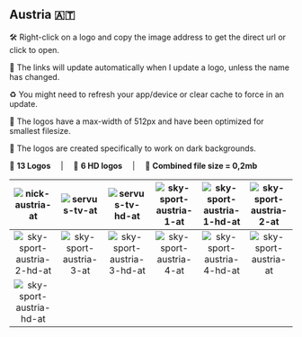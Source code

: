 ## Austria 🇦🇹
🛠 Right-click on a logo and copy the image address to get the direct url or click to open.

🔗 The links will update automatically when I update a logo, unless the name has changed.

♻️ You might need to refresh your app/device or clear cache to force in an update.

📐 The logos have a max-width of 512px and have been optimized for smallest filesize.

🖤 The logos are created specifically to work on dark backgrounds.

🎨 __13 Logos__  |  💎 __6 HD logos__  |  💾 __Combined file size = 0,2mb__

| ![nick-austria-at] | ![servus-tv-at] | ![servus-tv-hd-at] | ![sky-sport-austria-1-at] | ![sky-sport-austria-1-hd-at] | ![sky-sport-austria-2-at] |
|:-:|:-:|:-:|:-:|:-:|:-:|
| ![sky-sport-austria-2-hd-at] | ![sky-sport-austria-3-at] | ![sky-sport-austria-3-hd-at] | ![sky-sport-austria-4-at] | ![sky-sport-austria-4-hd-at] | ![sky-sport-austria-at] |
| ![sky-sport-austria-hd-at] |  |  |  |  |  |

[nick-austria-at]:https://raw.githubusercontent.com/Tapiosinn/tv-logos/master/countries/austria/nick-austria-at.png
[servus-tv-at]:https://raw.githubusercontent.com/Tapiosinn/tv-logos/master/countries/austria/servus-tv-at.png
[servus-tv-hd-at]:https://raw.githubusercontent.com/Tapiosinn/tv-logos/master/countries/austria/hd/servus-tv-hd-at.png
[sky-sport-austria-1-at]:https://raw.githubusercontent.com/Tapiosinn/tv-logos/master/countries/austria/sky-sport-austria-1-at.png
[sky-sport-austria-1-hd-at]:https://raw.githubusercontent.com/Tapiosinn/tv-logos/master/countries/austria/hd/sky-sport-austria-1-hd-at.png
[sky-sport-austria-2-at]:https://raw.githubusercontent.com/Tapiosinn/tv-logos/master/countries/austria/sky-sport-austria-2-at.png
[sky-sport-austria-2-hd-at]:https://raw.githubusercontent.com/Tapiosinn/tv-logos/master/countries/austria/hd/sky-sport-austria-2-hd-at.png
[sky-sport-austria-3-at]:https://raw.githubusercontent.com/Tapiosinn/tv-logos/master/countries/austria/sky-sport-austria-3-at.png
[sky-sport-austria-3-hd-at]:https://raw.githubusercontent.com/Tapiosinn/tv-logos/master/countries/austria/hd/sky-sport-austria-3-hd-at.png
[sky-sport-austria-4-at]:https://raw.githubusercontent.com/Tapiosinn/tv-logos/master/countries/austria/sky-sport-austria-4-at.png
[sky-sport-austria-4-hd-at]:https://raw.githubusercontent.com/Tapiosinn/tv-logos/master/countries/austria/hd/sky-sport-austria-4-hd-at.png
[sky-sport-austria-at]:https://raw.githubusercontent.com/Tapiosinn/tv-logos/master/countries/austria/sky-sport-austria-at.png
[sky-sport-austria-hd-at]:https://raw.githubusercontent.com/Tapiosinn/tv-logos/master/countries/austria/hd/sky-sport-austria-hd-at.png
